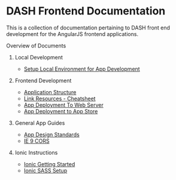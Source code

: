 DASH Frontend Documentation
===

This is a collection of documentation pertaining to DASH front end development for the AngularJS frontend applications.

Overview of Documents

1. Local Development   
    - [Setup Local Environment for App Development](https://github.com/DataAnalyticsinStudentHands/DASH-Documentation/blob/master/Code%20Development/Frontend/Frontend-Setup-Local-Development-Environment.md)

2. Frontend Development  
    - [Application Structure](https://github.com/CarlSteven/DASH-Documentation/blob/master/Code%20Development/Frontend/Frontend-File-Structure.md)
    - [Link Resources - Cheatsheet](https://github.com/DataAnalyticsinStudentHands/DASH-Documentation/blob/master/Code%20Development/Frontend/Link-Resources.md)
    - [App Deployment To Web Server](https://github.com/DataAnalyticsinStudentHands/DASH-Documentation/blob/master/Code%20Development/Frontend/App-Deployment-to-web-server.md) 
    - [App Deployment to App Store](https://github.com/DataAnalyticsinStudentHands/DASH-Documentation/blob/master/Code%20Development/Frontend/How-to-Build-Mobile-Applications-for-Production.md)

3. General App Guides
    - [App Design Standards](https://github.com/DataAnalyticsinStudentHands/DASH-Documentation/blob/master/Code%20Development/Frontend/App%20Design%20Standards.md)
    - [IE 9 CORS](https://github.com/DataAnalyticsinStudentHands/DASH-Documentation/blob/master/Code%20Development/Frontend/How-To-Implement-IE9CORS.md)

4. Ionic Instructions
    - [Ionic Getting Started](https://github.com/DataAnalyticsinStudentHands/DASH-Documentation/blob/master/Code%20Development/Frontend/Ionic-Get-Started.md)
    - [Ionic SASS Setup](https://github.com/DataAnalyticsinStudentHands/DASH-Documentation/blob/master/Code%20Development/Frontend/Ionic-SASS-setup.md)